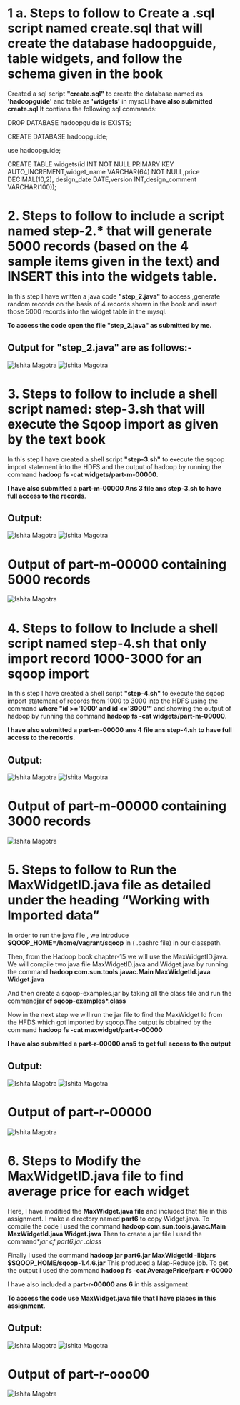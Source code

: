# 1 a. Steps to follow to Create a .sql script named create.sql that will create the database hadoopguide, table widgets, and follow the schema given in the book
Created a sql script **"create.sql"** to create the database named as **'hadoopguide'** and table as **'widgets'** in mysql.**I have also submitted create.sql** It contians the following sql commands:

DROP DATABASE hadoopguide is EXISTS;

CREATE DATABASE hadoopguide;

use hadoopguide;

CREATE TABLE widgets(id INT NOT NULL PRIMARY KEY AUTO_INCREMENT,widget_name VARCHAR(64) NOT NULL,price DECIMAL(10,2),
design_date DATE,version INT,design_comment VARCHAR(100));

# 2. Steps to follow to include a script named step-2.* that will generate 5000 records (based on the 4 sample items given in the text) and INSERT this into the widgets table.

In this step I have written a java code **"step_2.java"** to access ,generate random records on the basis of 4 records shown in the book and insert 
those 5000 records into the widget table in the mysql.

**To access the code open the file "step_2.java" as submitted by me.**

## Output for "step_2.java" are as follows:-
![Ishita Magotra](https://github.com/illinoistech-itm/imagotra/blob/master/ITMD-521/Week-11/ans2%20hadoop.JPG)
![Ishita Magotra](https://github.com/illinoistech-itm/imagotra/blob/master/ITMD-521/Week-11/ans2.1%20hadoop.JPG)

# 3. Steps to follow to include a shell script named: step-3.sh that will execute the Sqoop import as given by the text book

In this step I have created a shell script **"step-3.sh"** to execute the sqoop import statement into the HDFS and the output of hadoop by running the command **hadoop fs -cat widgets/part-m-00000**.

**I have also submitted a part-m-00000 Ans 3 file ans step-3.sh to have full access to the records**. 

## Output: 
![Ishita Magotra](https://github.com/illinoistech-itm/imagotra/blob/master/ITMD-521/Week-11/mr-3.JPG)
![Ishita Magotra](https://github.com/illinoistech-itm/imagotra/blob/master/ITMD-521/Week-11/map-reduce%20ans%203%20continue.JPG)

# Output of part-m-00000 containing 5000 records
![Ishita Magotra](https://github.com/illinoistech-itm/imagotra/blob/master/ITMD-521/Week-11/ans3%20hadoop.JPG)

# 4. Steps to follow to Include a shell script named step-4.sh that only import record 1000-3000 for an sqoop import

In this step I have created a shell script **"step-4.sh"** to execute the sqoop import statement of records from 1000 to 3000 into the HDFS using the command **where "id >='1000' and id <='3000'"**  and showing the output of hadoop by running the command **hadoop fs -cat widgets/part-m-00000**.

**I have also submitted a part-m-00000 ans 4 file ans step-4.sh to have full access to the records**.

## Output:
![Ishita Magotra](https://github.com/illinoistech-itm/imagotra/blob/master/ITMD-521/Week-11/mr-4.JPG)
![Ishita Magotra](https://github.com/illinoistech-itm/imagotra/blob/master/ITMD-521/Week-11/4.JPG)

# Output of part-m-00000 containing 3000 records
![Ishita Magotra](https://github.com/illinoistech-itm/imagotra/blob/master/ITMD-521/Week-11/ans%204%20output.JPG)

# 5. Steps to follow to Run the MaxWidgetID.java file as detailed under the heading “Working with Imported data”

In order to run the java file , we introduce **SQOOP_HOME=/home/vagrant/sqoop** in ( .bashrc file) in our classpath.

Then, from the Hadoop book chapter-15 we will use the MaxWidgetID.java. We will compile two java file MaxWidgetID.java and Widget.java by running the command 
**hadoop  com.sun.tools.javac.Main MaxWidgetId.java Widget.java**

 And then create a sqoop-examples.jar by taking all the class file  and run the command**jar cf sqoop-examples*.class**
 
Now in the next step we will run the jar file to find the MaxWidget Id from the HFDS which got imported by sqoop.The output is obtained by the command **hadoop fs -cat maxwidget/part-r-00000**

**I have also submitted a part-r-00000 ans5 to get full access to the output**

## Output:
![Ishita Magotra](https://github.com/illinoistech-itm/imagotra/blob/master/ITMD-521/Week-11/mr-5.JPG)
![Ishita Magotra](https://github.com/illinoistech-itm/imagotra/blob/master/ITMD-521/Week-11/mr-5%20continue.JPG)

# Output of part-r-00000
![Ishita Magotra](https://github.com/illinoistech-itm/imagotra/blob/master/ITMD-521/Week-11/ans%20-5%20output.JPG)

# 6. Steps to Modify the MaxWidgetID.java file to find average price for each widget

Here, I have modified the **MaxWidget.java file** and included that file in this assignment. I make a directory named **part6** to copy Widget.java. To compile the code I used the command **hadoop com.sun.tools.javac.Main MaxWidgetId.java Widget.java** Then to create a jar file I used the command**jar cf part6.jar *.class**

Finally I used the command  **hadoop jar part6.jar MaxWidgetId -libjars $SQOOP_HOME/sqoop-1.4.6.jar** This produced a Map-Reduce job.
To get the output I used the command **hadoop fs -cat AveragePrice/part-r-00000**

I have also included a **part-r-00000 ans 6** in this assignment

**To access the code use MaxWidget.java file that I have places in this assignment.**

## Output:
![Ishita Magotra](https://github.com/illinoistech-itm/imagotra/blob/master/ITMD-521/Week-11/mr-6.JPG)
![Ishita Magotra](https://github.com/illinoistech-itm/imagotra/blob/master/ITMD-521/Week-11/mr-6.1.JPG)

# Output of part-r-ooo00
![Ishita Magotra](https://github.com/illinoistech-itm/imagotra/blob/master/ITMD-521/Week-11/ans-6.1.JPG)









 





